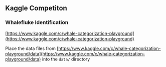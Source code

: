## Kaggle Competiton
### Whalefluke Identification

[https://www.kaggle.com/c/whale-categorization-playground](https://www.kaggle.com/c/whale-categorization-playground)


Place the data files from [https://www.kaggle.com/c/whale-categorization-playground/data](https://www.kaggle.com/c/whale-categorization-playground/data) into the `data/` directory
